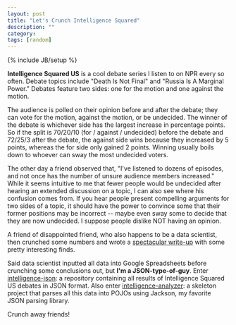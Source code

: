 ```yaml
---
layout: post
title: "Let's Crunch Intelligence Squared"
description: ""
category: 
tags: [random]
---
```

{% include JB/setup %}

**Intelligence Squared US** is a cool debate series I listen to on NPR every so often. Debate topics include "Death Is Not Final" and "Russia Is A Marginal Power." Debates feature two sides: one for the motion and one against the motion.

The audience is polled on their opinion before and after the debate; they can vote for the motion, against the motion, or be undecided. The winner of the debate is whichever side has the largest increase in percentage points. So if the split is 70/20/10 (for / against / undecided) before the debate and 72/25/3 after the debate, the against side wins because they increased by 5 points, whereas the for side only gained 2 points. Winning usually boils down to whoever can sway the most undecided voters. 

The other day a friend observed that, "I've listened to dozens of episodes, and not once has the number of unsure audience members increased." While it seems intuitive to me that fewer people would be undecided after hearing an extended discussion on a topic, I can also see where his confusion comes from. If you hear people present compelling arguments for two sides of a topic, it should have the power to convince some that their former positions may be incorrect -- maybe even sway some to decide that they are now undecided. I suppose people dislike NOT having an opinion.

A friend of disappointed friend, who also happens to be a data scientist, then crunched some numbers and wrote a [spectacular write-up][1] with some pretty interesting finds.

Said data scientist inputted all data into Google Spreadsheets before crunching some conclusions out, but **I'm a JSON-type-of-guy**. Enter [intelligence-json][2]: a repository containing all results of Intelligence Squared US debates in JSON format. Also enter [intelligence-analyzer][3]: a skeleton project that parses all this data into POJOs using Jackson, my favorite JSON parsing library. 

Crunch away friends! 

[1]: http://havingneweyes.com/2014/07/27/intelligence-squared-debates-voting-data/
[2]: https://github.com/markcerqueira/intelligence-json
[3]: https://github.com/markcerqueira/intelligence-analyzer
